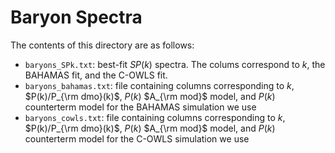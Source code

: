 # Baryon Spectra #
The contents of this directory are as follows:
- `baryons_SPk.txt`: best-fit $SP(k)$ spectra. The colums correspond to $k$, the BAHAMAS fit, and the C-OWLS fit.
- `baryons_bahamas.txt`: file containing columns corresponding to $k$, $P(k)/P_{\rm dmo}(k)$, $P(k)$ $A_{\rm mod}$ model, and $P(k)$ counterterm model for the BAHAMAS simulation we use
- `baryons_cowls.txt`: file containing columns corresponding to $k$, $P(k)/P_{\rm dmo}(k)$, $P(k)$ $A_{\rm mod}$ model, and $P(k)$ counterterm model for the C-OWLS simulation we use
